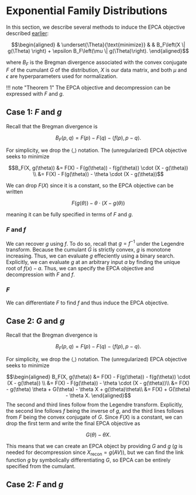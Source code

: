 # Exponential Family Distributions

In this section, we describe several methods to induce the EPCA objective described [earlier](./epca.md):

```math
\begin{aligned}
& \underset{\Theta}{\text{minimize}}
& & B_F\left(X \| g(\Theta) \right) + \epsilon B_F\left(\mu \| g(\Theta)\right).
\end{aligned}
```

where $B_F$ is the Bregman divergence associated with the convex conjugate $F$ of the cumulant $G$ of the distribution, $X$ is our data matrix, and both $\mu$ and $\epsilon$ are hyperparameters used for normalization.

!!! note "Theorem 1"
    The EPCA objective and decompression can be expressed with $F$ and $g$.

## Case 1: $F$ and $g$

Recall that the Bregman divergence is 

```math
B_F(p, q) = F(p) - F(q) - \langle f(p), p - q \rangle.
```

For simplicity, we drop the $\langle, \rangle$ notation. The (unregularized) EPCA objective seeks to minimize 

```math
B_F(X, g(\theta)) 
&= F(X) - F(g(\theta)) - f(g(\theta)) \cdot (X - g(\theta)) \\
&= F(X) - F(g(\theta)) - \theta \cdot (X - g(\theta))
```

We can drop $F(X)$ since it is a constant, so the EPCA objective can be written

```math
 F(g(\theta)) - \theta \cdot (X - g(\theta))
 ```

meaning it can be fully specified in terms of $F$ and $g$. 

### $F$ and $f$

We can recover $g$ using $f$. To do so, recall that $g = f^{-1}$ under the Legendre transform. Because the cumulant $G$ is strictly convex, $g$ is monotone increasing. Thus, we can evaluate $g$ effeciently using a binary search. Explicitly, we can evaluate $g$ at an arbitrary input $a$ by finding the unique root of $f(x) - a$. Thus, we can specify the EPCA objective and decompression with $F$ and $f$. 

### $F$

We can differentiate $F$ to find $f$ and thus induce the EPCA objective.


## Case 2: $G$ and $g$

Recall that the Bregman divergence is 

```math
B_F(p, q) = F(p) - F(q) - \langle f(p), p - q \rangle.
```



For simplicity, we drop the $\langle, \rangle$ notation. The (unregularized) EPCA objective seeks to minimize 

$$\begin{aligned}
B_F(X, g(\theta)) 
&= F(X) - F(g(\theta)) - f(g(\theta)) \cdot (X - g(\theta)) \\
&= F(X) - F(g(\theta)) - \theta \cdot (X - g(\theta))\\
&= F(X) - g(\theta) \theta + G(\theta) - \theta X + g(\theta)\theta\\
&= F(X) + G(\theta) - \theta X.
\end{aligned}$$
The second and third lines follow from the Legendre transform. Explicitly, the second line follows $f$ being the inverse of $g$, and the third lines follows from $F$ being the convex conjugate of $G$. Since $F(X)$ is a constant, we can drop the first term and write the final EPCA objective as 

$$
G(\theta) - \theta X.
$$

This means that we can create an EPCA object by providing $G$ and $g$ ($g$ is needed for decompression since $X_\text{recon} = g(AV)$), but we can find the link function $g$ by symbolically differentiating $G$, so EPCA can be entirely specified from the cumulant.

## Case 2: $F$ and $g$




